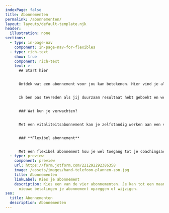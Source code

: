 ```yaml
---
indexPage: false
title: Abonnementen
permalink: /abonnementen/
layout: layouts/default-template.njk
header:
  illustration: none
sections:
  - type: in-page-nav
    component: in-page-nav-for-flexibles
  - type: rich-text
    show: true
    component: rich-text
    text: >-
      ## Start hier


      Ontdek wat een abonnement voor jou kan betekenen. Hier vind je alle informatie die je nodig hebt. Je kan altijd terugkeren naar deze pagina.


      Ik ben pas tevreden als jij duurzaam resultaat hebt geboekt en weet hoe je vitaal kan blijven. Vitaliteit is namelijk niet iets wat je kan bereiken, maar waar je constant voor moet werken. Daarom adviseer ik altijd om na een intensief coachingstraject, gebruik te maken van een vitaliteitsabonnement. Laagdrempelig, maar effectief. 


      ### Wat kun je verwachten?


      Met een vitaliteitsabonnement kan je zelfstandig werken aan een vitale leefstijl én kan je je coach om hulp vragen wanneer jij daar behoefte aan hebt. Je huidige account wordt bevroren, waardoor je op een passieve manier toegang blijft houden tot alle informatie in je account. Zo kan je video's blijven bekijken óf technieken opnieuw doorlopen. Je kan op je eigen tempo verder met de onderwerpen die tijdens je coachingstraject zijn besproken. Je kan alleen niet aan nieuwe modules of technieken beginnen. Hiervoor moet je een actief coachingstraject hebben afgesloten. In het kort, wanneer je van start gaat met een abonnement, blijft je account precies zoals het nu is. Afhankelijk van je abonnement kan je coachsessies inplannen, maar je kan natuurlijk ook altijd extra coachsessies bijboeken als je daar behoefte aan hebt.


      ### **Flexibel abonnement**


      Met een flexibel abonnement hou je wel toegang tot je coachingsaccount, maar moet je zelfstandig losse coachsessie bijboeken. Op deze [pagina](https://phantus.com/boek-een-coachsessie/chakfhf344isenrzdfj3q4j234vgjs/), kan je zelfstandig coachsessie bijboeken én inplannen.
  - type: preview
    component: preview
    url: https://form.jotform.com/221292292386358
    image: /assets/images/hand-telefoon-plannen-zon.jpg
    title: Abonnementen
    linkLabel: Kies je abonnement
    description: Kies een van de vier abonnementen. Je kan tot een maand vóór de
      nieuwe betalingen je abonnement opzeggen of wijzigen.
seo:
  title: Abonnementen
  description: Abonnementen
---
```

